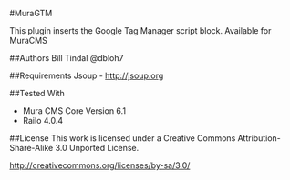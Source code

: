 #MuraGTM

This plugin inserts the Google Tag Manager script block. Available for MuraCMS

##Authors
Bill Tindal @dbloh7

##Requirements
Jsoup - http://jsoup.org

##Tested With
* Mura CMS Core Version 6.1
* Railo 4.0.4

##License
This work is licensed under a Creative Commons Attribution-Share-Alike 3.0 Unported License.

http://creativecommons.org/licenses/by-sa/3.0/
